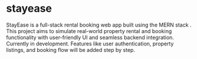 # stayease
StayEase is a full-stack rental booking web app built using the MERN stack . This project aims to simulate real-world property rental and booking functionality with user-friendly UI and seamless backend integration.  Currently in development. Features like user authentication, property listings, and booking flow will be added step by step.
